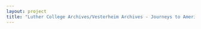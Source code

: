 ```yaml
--- 
layout: project 
title: "Luther College Archives/Vesterheim Archives - Journeys to American: Documenting Norwegian-American Collections" 
---
```



